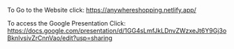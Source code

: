To Go to the Website click: https://anywhereshopping.netlify.app/

To access the Google Presentation Click: https://docs.google.com/presentation/d/1GG4sLmfJkLDnvZWzxeJt6Y9Gj3oBknIvsivZrCnnVao/edit?usp=sharing
